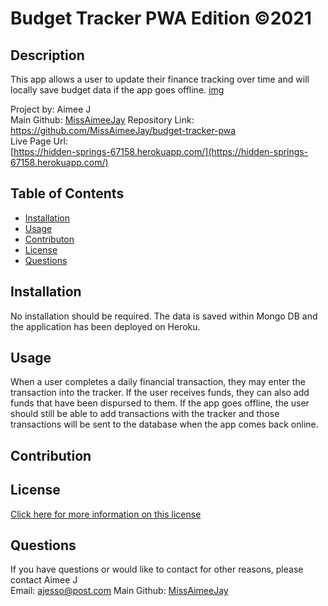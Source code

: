 # Budget Tracker PWA Edition ©2021 

## Description
This app allows a user to update their finance tracking over time and will locally save budget data if the app goes offline.
[img]('./public/images/BudgetScreenshot.png')

Project by: Aimee J  
Main Github: [MissAimeeJay](https://github.com/MissAimeeJay)
Repository Link: https://github.com/MissAimeeJay/budget-tracker-pwa  
Live Page Url:  
[https://hidden-springs-67158.herokuapp.com/](https://hidden-springs-67158.herokuapp.com/)

## Table of Contents

* [Installation](#installation)
* [Usage](#usage)
* [Contributon](#credits)
* [License](#license)
* [Questions](#questions)

## Installation
No installation should be required.  The data is saved within Mongo DB and the application has been deployed on Heroku.

## Usage 
When a user completes a daily financial transaction, they may enter the transaction into the tracker.  If the user receives funds, they can also add funds that have been dispursed to them.  If the app goes offline, the user should still be able to add transactions with the tracker and those transactions will be sent to the database when the app comes back online.

## Contribution
  
[]()

## License

[Click here for more information on this license](https://choosealicense.com/licenses/unlicense)

## Questions
If you have questions or would like to contact for other reasons, please contact
Aimee J  
Email: ajesso@post.com
Main Github: [MissAimeeJay](https://github.com/MissAimeeJay)